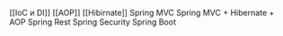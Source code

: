 [[IoC и DI]]
[[AOP]]
[[Hibirnate]]
Spring MVC
Spring MVC + Hibernate + AOP
Spring Rest
Spring Security
Spring Boot